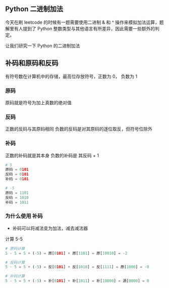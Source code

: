 ## Python 二进制加法

今天在刷 leetcode 的时候有一题需要使用二进制 & 和 ^ 操作来模拟加法运算，题解里有人提到了 Python 整数类型与其他语言有所差异，因此需要一些额外的判定。

让我们研究一下 Python 的二进制加法


## 补码和原码和反码

有符号数在计算机中的存储，最高位存放符号，正数为 0， 负数为 1

### 原码

原码就是符号为加上真数的绝对值


### 反码
正数的反码与其原码相同
负数的反码是对其原码的逐位取反，但符号位除外


### 补码
正数的补码就是其本身
负数的补码是 其反码 + 1

```python
# 5
原码 = 0101
反码 = 0101
补码 = 0101

# -5
原码 = 1101
反码 = 1010
补码 = 1011

```

### 为什么使用 补码

+ 补码可以将减法变为加法，减去减法器

计算 5-5
```python
# 原码计算
5 - 5 = 5 + (-5) = 原[0101] + 原[1101] = 原[10010] = -2

# 反码计算
5 - 5 = 5 + (-5) = 反[0101] + 反[1010] = 反[1111] = 原[1000] = -0

# 补码计算
5 - 5 = 5 + (-5) = 补[0101] + 补[1011] = 补[10000] = 源[0000] = 0

```
